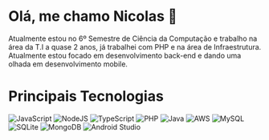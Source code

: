 # Olá, me chamo Nicolas 👋
Atualmente estou no 6º Semestre de Ciência da Computação e trabalho na área da T.I a quase 2 anos, já trabalhei com PHP e na área de Infraestrutura. Atualmente estou focado em desenvolvimento back-end e dando uma olhada em desenvolvimento mobile.

# Principais Tecnologias
![JavaScript](https://img.shields.io/badge/JavaScript-blue?style=for-the-badge&logo=javascript&logoColor=white)
![NodeJS](https://img.shields.io/badge/node.js-blue?style=for-the-badge&logo=nodedotjs&logoColor=white)
![TypeScript](https://img.shields.io/badge/typescript-blue?style=for-the-badge&logo=typescript&logoColor=white)
![PHP](https://img.shields.io/badge/PHP-blue?style=for-the-badge&logo=php&logoColor=white)
![Java](https://img.shields.io/badge/-Java-blue?style=for-the-badge&logo=openjdk&logoColor=white)
![AWS](https://img.shields.io/badge/-AWS-blue?style=for-the-badge&logo=amazonwebservices&logoColor=white)
![MySQL](https://img.shields.io/badge/-MySQL-blue?style=for-the-badge&logo=mysql&logoColor=white)
![SQLite](https://img.shields.io/badge/-SQLite-blue?style=for-the-badge&logo=sqlite&logoColor=white)
![MongoDB](https://img.shields.io/badge/-MongoDB-blue?style=for-the-badge&logo=mongodb&logoColor=white)
![Android Studio](https://img.shields.io/badge/-Android%20Stdio-blue?style=for-the-badge&logo=androidstudio&logoColor=white)



<!--
**nicolasmarcari/nicolasmarcari** is a ✨ _special_ ✨ repository because its `README.md` (this file) appears on your GitHub profile.

Here are some ideas to get you started:

- 🔭 I’m currently working on ...
- 🌱 I’m currently learning ...
- 👯 I’m looking to collaborate on ...
- 🤔 I’m looking for help with ...
- 💬 Ask me about ...
- 📫 How to reach me: ...
- 😄 Pronouns: ...
- ⚡ Fun fact: ...
-->
